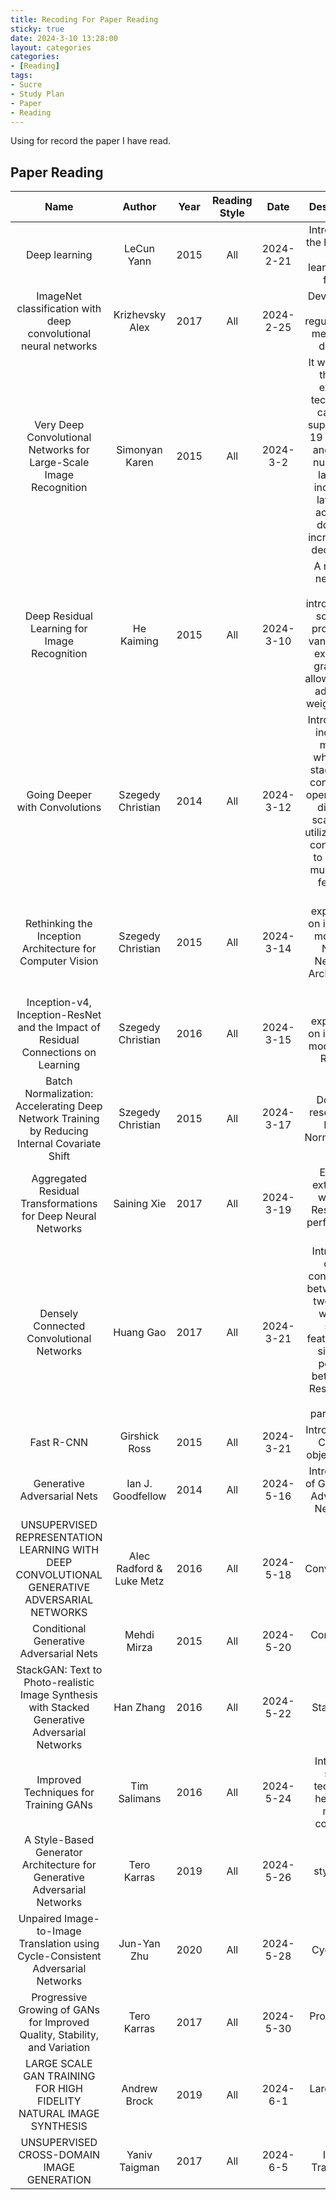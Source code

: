 ```yaml
---
title: Recoding For Paper Reading
sticky: true
date: 2024-3-10 13:28:00
layout: categories
categories:
- [Reading]
tags:
- Sucre
- Study Plan
- Paper
- Reading
---
```



<!-- more -->

Using for record the paper I have read.


## Paper Reading
| Name | Author | Year | Reading Style | Date | Description |
| :-: | :-: | :-: | :-: | :-: | :-: |
| Deep learning | LeCun Yann | 2015 | All | 2024-2-21 | Introduction the history of Deep learning and future |
| ImageNet classification with deep convolutional neural networks | Krizhevsky Alex | 2017 | All | 2024-2-25 | Developed a new regularization method -- dropout |
| Very Deep Convolutional Networks for Large-Scale Image Recognition | Simonyan Karen | 2015 | All | 2024-3-2 | It was found that the existing technology can only support 16-19 weights, and as the number of layers is increased later, the accuracy does not increase but decreases. |
| Deep Residual Learning for Image Recognition | He Kaiming | 2015 | All | 2024-3-10 | A residual networks were introduced to solve the problem of vanishing or exploding gradients, allowing us to add more weight layers|
| Going Deeper with Convolutions | Szegedy Christian | 2014 | All | 2024-3-12 | Introduce an inception module which can stack these convolution operations of different scales and utilize parallel convolution to capture multi-scale features|
| Rethinking the Inception Architecture for Computer Vision | Szegedy Christian | 2015 | All | 2024-3-14 | More exploration on inception module in Neural Networks Architecture side|
| Inception-v4, Inception-ResNet and the Impact of Residual Connections on Learning | Szegedy Christian | 2016 | All | 2024-3-15 | More exploration on inception module with ResNet|
| Batch Normalization: Accelerating Deep Network Training by Reducing Internal Covariate Shift | Szegedy Christian | 2015 | All | 2024-3-17 | Do some research on Batch Normalization|
| Aggregated Residual Transformations for Deep Neural Networks | Saining Xie | 2017 | All | 2024-3-19 | Explore extend the width of ResNet but performs not well|
| Densely Connected Convolutional Networks | Huang Gao | 2017 | All | 2024-3-21 | Introduces direct connections between any two layers with the same feature-map size and perform better than ResNet with less parameters|
| Fast R-CNN | Girshick Ross | 2015 | All | 2024-3-21 | Introduce R - CNN for object detect|
| Generative Adversarial Nets | Ian J. Goodfellow | 2014 | All | 2024-5-16 | Introduction of Generative Adversarial Networks|
| UNSUPERVISED REPRESENTATION LEARNING WITH DEEP CONVOLUTIONAL GENERATIVE ADVERSARIAL NETWORKS | Alec Radford & Luke Metz |2016 | All | 2024-5-18 | Deep Convolutional GAN|
| Conditional Generative Adversarial Nets | Mehdi Mirza | 2015 | All | 2024-5-20| Conditional GAN|
| StackGAN: Text to Photo-realistic Image Synthesis with Stacked Generative Adversarial Networks | Han Zhang | 2016 | All | 2024-5-22| Stack GAN|
| Improved Techniques for Training GANs | Tim Salimans | 2016 | All | 2024-5-24| Introduce some technique help GAN model converge|
| A Style-Based Generator Architecture for Generative Adversarial Networks | Tero Karras | 2019 | All | 2024-5-26| style GAN|
| Unpaired Image-to-Image Translation using Cycle-Consistent Adversarial Networks | Jun-Yan Zhu | 2020 | All | 2024-5-28| Cycle GAN|
| Progressive Growing of GANs for Improved Quality, Stability, and Variation | Tero Karras | 2017 | All | 2024-5-30| Progressive GAN|
| LARGE SCALE GAN TRAINING FOR HIGH FIDELITY NATURAL IMAGE SYNTHESIS | Andrew Brock | 2019 | All | 2024-6-1| Large Scale GAN|
| UNSUPERVISED CROSS-DOMAIN IMAGE GENERATION | Yaniv Taigman | 2017 | All | 2024-6-5 | Image Translation|



